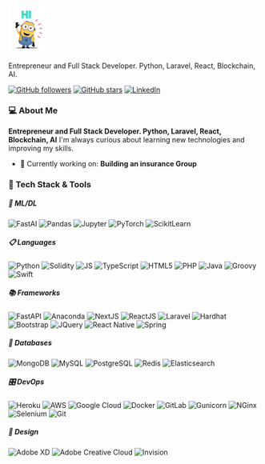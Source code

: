### <img src="https://github.com/karlverger/karlverger/blob/main/minio-hi.gif" width="80px">  

Entrepreneur and Full Stack Developer. Python, Laravel, React, Blockchain, AI.

[![GitHub followers](https://img.shields.io/github/followers/karlverger?style=social)](https://github.com/karlverger?tab=followers)
[![GitHub stars](https://img.shields.io/github/stars/karlverger?style=social)](https://github.com/karlverger?tab=repositories)
[![LinkedIn](https://img.shields.io/badge/LinkedIn-%230077B5.svg?style=for-the-badge&logo=linkedin&logoColor=white)](https://www.linkedin.com/in/karlverger)

### 💻 About Me
**Entrepreneur and Full Stack Developer. Python, Laravel, React, Blockchain, AI**
I'm always curious about learning new technologies and improving my skills.

- 🔭 Currently working on: **Building an insurance Group**


### 🔧 Tech Stack & Tools

##### 🤖 ML/DL
<p>
  <img alt="FastAI" src="https://img.shields.io/badge/FastAI-00C58E?&style=for-the-badge&logo=FastAI&logoColor=white" height="25"/>
  <img alt="Pandas" src="https://img.shields.io/badge/pandas-%23150458.svg?style=for-the-badge&logo=pandas&logoColor=white" height="25"/>
  <img alt="Jupyter" src="https://img.shields.io/badge/jupyter-%23FA0F00.svg?style=for-the-badge&logo=jupyter&logoColor=white" height="25"/>
  <img alt="PyTorch" src="https://img.shields.io/badge/PyTorch-%23EE4C2C.svg?style=for-the-badge&logo=PyTorch&logoColor=white" height="25"/>
  <img alt="ScikitLearn" src="https://img.shields.io/badge/scikit--learn-%23F7931E.svg?style=for-the-badge&logo=scikit-learn&logoColor=white" height="25"/>
</p>

##### 📋 Languages
<p>
  <img alt="Python" src="https://img.shields.io/badge/python-3670A0?style=for-the-badge&logo=python&logoColor=ffdd54" height="25"/>
  <img alt="Solidity" src="https://img.shields.io/badge/Solidity-%23363636.svg?style=for-the-badge&logo=solidity&logoColor=white" height="25"/>
  <img alt="JS" src="https://img.shields.io/badge/javascript-F7DF1E.svg?&style=for-the-badge&logo=javascript&logoColor=white" height="25"/>
  <img alt="TypeScript" src="https://img.shields.io/badge/typescript%20-%23007ACC.svg?&style=for-the-badge&logo=typescript&logoColor=white" height="25"/>
  <img alt="HTML5" src="https://img.shields.io/badge/html5%20-%23E34F26.svg?&style=for-the-badge&logo=html5&logoColor=white" height="25"/>
  <img alt="PHP" src="https://img.shields.io/badge/php-%23777BB4.svg?style=for-the-badge&logo=php&logoColor=white" height="25"/>
  <img alt="Java" src="https://img.shields.io/badge/java-%23007396.svg?&style=for-the-badge&logo=java&logoColor=white" height="25"/>
  <img alt="Groovy" src="https://img.shields.io/badge/Apache%20Groovy-4298B8.svg?style=for-the-badge&logo=Apache+Groovy&logoColor=white" height="25"/>
  <img alt="Swift" src="https://img.shields.io/badge/swift-F54A2A?style=for-the-badge&logo=swift&logoColor=white" height="25"/>
</p>
 
 ##### 📚 Frameworks
 <p>
  <img alt="FastAPI" src="https://img.shields.io/badge/FastAPI-000000.svg?&style=for-the-badge&logo=FastAPI&logoColor=white" height="25"/>
  <img alt="Anaconda" src="https://img.shields.io/badge/Anaconda-%2344A833.svg?style=for-the-badge&logo=anaconda&logoColor=white" height="25"/>
  <img alt="NextJS" src="https://img.shields.io/badge/next.js-000000?style=for-the-badge&logo=nextdotjs&logoColor=white" height="25"/>
  <img alt="ReactJS" src="https://img.shields.io/badge/-ReactJs-61DAFB?logo=react&logoColor=white&style=for-the-badge" height="25"/>
  <img alt="Laravel" src="https://img.shields.io/badge/Laravel%20-%23CC0000.svg?&style=for-the-badge&logo=Laravel&logoColor=white" height="25"/>
  <img alt="Hardhat" src="https://img.shields.io/badge/Hardhat-F7DF1E.svg?&style=for-the-badge&logo=Hardhat&logoColor=white" height="25"/>
  <img alt="Bootstrap" src="https://img.shields.io/badge/bootstrap-%23563D7C.svg?style=for-the-badge&logo=bootstrap&logoColor=white" height="25"/>
  <img alt="JQuery" src="https://img.shields.io/badge/jquery-%230769AD.svg?style=for-the-badge&logo=jquery&logoColor=white" height="25"/>
  <img alt="React Native" src="https://img.shields.io/badge/react_native%20-%2320232a.svg?&style=for-the-badge&logo=react&logoColor=%2361DAFB" height="25"/>
  <img alt="Spring" src="https://img.shields.io/badge/spring-%236DB33F.svg?style=for-the-badge&logo=spring&logoColor=white" height="25"/>
 </p>

##### 💾 Databases
<p>
<img alt="MongoDB" src="https://img.shields.io/badge/MongoDB-%234ea94b.svg?style=for-the-badge&logo=mongodb&logoColor=white" height="25"/>
<img alt="MySQL" src="https://img.shields.io/badge/mysql-%2300f.svg?style=for-the-badge&logo=mysql&logoColor=white" height="25"/>
<img alt="PostgreSQL" src="https://img.shields.io/badge/postgres-%23316192.svg?style=for-the-badge&logo=postgresql&logoColor=white" height="25"/>
<img alt="Redis" src="https://img.shields.io/badge/redis-%23DD0031.svg?style=for-the-badge&logo=redis&logoColor=white" height="25"/>
  <img alt="Elasticsearch" src="https://img.shields.io/badge/-ElasticSearch-005571?style=for-the-badge&logo=elasticsearch" height="25"/>
</p>
  
##### 🎛️ DevOps
<p>
 <img alt="Heroku" src="https://img.shields.io/badge/heroku%20-%23430098.svg?&style=for-the-badge&logo=heroku&logoColor=white" height="25"/>
 <img alt="AWS" src="https://img.shields.io/badge/AWS%20-%23FF9900.svg?&style=for-the-badge&logo=amazon-aws&logoColor=white" height="25"/>
 <img alt="Google Cloud" src="https://img.shields.io/badge/Google%20Cloud%20-%234285F4.svg?&style=for-the-badge&logo=google-cloud&logoColor=white" height="25"/>
 <img alt="Docker" src="https://img.shields.io/badge/docker-%230db7ed.svg?style=for-the-badge&logo=docker&logoColor=white" height="25">
 <img alt="GitLab" src="https://img.shields.io/badge/gitlab%20ci-%23181717.svg?style=for-the-badge&logo=gitlab&logoColor=white" height="25">
 <img alt="Gunicorn" src="https://img.shields.io/badge/gunicorn-%298729.svg?style=for-the-badge&logo=gunicorn&logoColor=white" height="25">
 <img alt="NGinx" src="https://img.shields.io/badge/nginx-%23009639.svg?style=for-the-badge&logo=nginx&logoColor=white" height="25">
 <img alt="Selenium" src="https://img.shields.io/badge/-selenium-%43B02A?style=for-the-badge&logo=selenium&logoColor=white" height="25">
 <img alt="Git" src="https://img.shields.io/badge/git-%23F05033.svg?style=for-the-badge&logo=git&logoColor=white" height="25">
</p>

##### 🎨 Design
<p>
<img alt="Adobe XD" src="https://img.shields.io/badge/Adobe%20XD-470137?style=for-the-badge&logo=Adobe%20XD&logoColor=#FF61F6" height="25"/>
<img alt="Adobe Creative Cloud" src="https://img.shields.io/badge/Adobe%20Creative%20Cloud-DA1F26.svg?style=for-the-badge&logo=Adobe%20Creative%20Cloud&logoColor=white" height="25"/>
<img alt="Invision" src="https://img.shields.io/badge/invision-FF3366?style=for-the-badge&logo=invision&logoColor=white" height="25"/>
</p>

